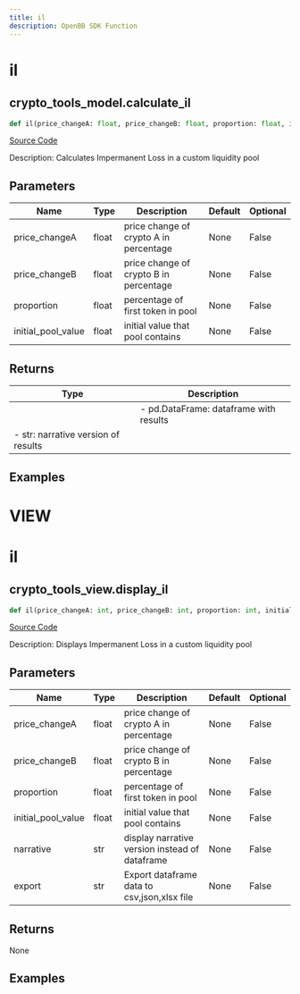 ```yaml
---
title: il
description: OpenBB SDK Function
---
```

# il

## crypto_tools_model.calculate_il

```python
def il(price_changeA: float, price_changeB: float, proportion: float, initial_pool_value: float) -> None:
```
[Source Code](https://github.com/OpenBB-finance/OpenBBTerminal/tree/main/openbb_terminal/cryptocurrency/tools/tools_model.py#L56)

Description: Calculates Impermanent Loss in a custom liquidity pool

## Parameters

| Name | Type | Description | Default | Optional |
| ---- | ---- | ----------- | ------- | -------- |
| price_changeA | float | price change of crypto A in percentage | None | False |
| price_changeB | float | price change of crypto B in percentage | None | False |
| proportion | float | percentage of first token in pool | None | False |
| initial_pool_value | float | initial value that pool contains | None | False |

## Returns

| Type | Description |
| ---- | ----------- |
|  | - pd.DataFrame: dataframe with results
- str: narrative version of results |

## Examples




# VIEW

# il

## crypto_tools_view.display_il

```python
def il(price_changeA: int, price_changeB: int, proportion: int, initial_pool_value: int, narrative: bool, export: str) -> None:
```
[Source Code](https://github.com/OpenBB-finance/OpenBBTerminal/tree/main/openbb_terminal/cryptocurrency/tools/tools_view.py#L55)

Description: Displays Impermanent Loss in a custom liquidity pool

## Parameters

| Name | Type | Description | Default | Optional |
| ---- | ---- | ----------- | ------- | -------- |
| price_changeA | float | price change of crypto A in percentage | None | False |
| price_changeB | float | price change of crypto B in percentage | None | False |
| proportion | float | percentage of first token in pool | None | False |
| initial_pool_value | float | initial value that pool contains | None | False |
| narrative | str | display narrative version instead of dataframe | None | False |
| export | str | Export dataframe data to csv,json,xlsx file | None | False |

## Returns

None

## Examples

